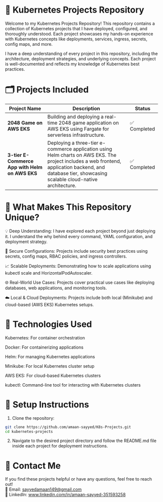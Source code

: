 # 🚀 Kubernetes Projects Repository

Welcome to my Kubernetes Projects Repository!
This repository contains a collection of Kubernetes projects that I have deployed, configured, and thoroughly understood. Each project showcases my hands-on experience with Kubernetes concepts like deployments, services, ingress, secrets, config maps, and more.

I have a deep understanding of every project in this repository, including the architecture, deployment strategies, and underlying concepts. Each project is well-documented and reflects my knowledge of Kubernetes best practices.

# 🗂️ Projects Included

| Project Name            | Description                                           | Status      |
|-------------------------|-------------------------------------------------------|-------------|
| **2048 Game on AWS EKS** | Building and deploying a real-time 2048 game application on AWS EKS using Fargate for serverless infrastructure. | ✅ Completed |
| **3-tier E-Commerce App with Helm on AWS EKS** | Deploying a three-tier e-commerce application using Helm charts on AWS EKS. The project includes a web frontend, application backend, and database tier, showcasing scalable cloud-native architecture. | ✅ Completed |

# 📖 What Makes This Repository Unique?

💡 Deep Understanding: I have explored each project beyond just deploying it. I understand the why behind every command, YAML configuration, and deployment strategy.

🔐 Secure Configurations: Projects include security best practices using secrets, config maps, RBAC policies, and ingress controllers.

📈 Scalable Deployments: Demonstrating how to scale applications using kubectl scale and HorizontalPodAutoscaler.

🌐 Real-World Use Cases: Projects cover practical use cases like deploying databases, web applications, and monitoring tools.

☁️ Local & Cloud Deployments: Projects include both local (Minikube) and cloud-based (AWS EKS) Kubernetes setups.

# 🧰 Technologies Used

Kubernetes: For container orchestration

Docker: For containerizing applications

Helm: For managing Kubernetes applications

Minikube: For local Kubernetes cluster setup

AWS EKS: For cloud-based Kubernetes clusters

kubectl: Command-line tool for interacting with Kubernetes clusters

# 📄 Setup Instructions

1. Clone the repository:

```bash
git clone https://github.com/amaan-sayyed/K8s-Projects.git
cd kubernetes-projects 
```

2. Navigate to the desired project directory and follow the README.md file inside each project for deployment instructions.


# 📌 Contact Me

If you find these projects helpful or have any questions, feel free to reach out!
<br>📧 Email: sayyedamaan149@gmail.com
<br>📱 LinkedIn: www.linkedin.com/in/amaan-sayyed-351593258